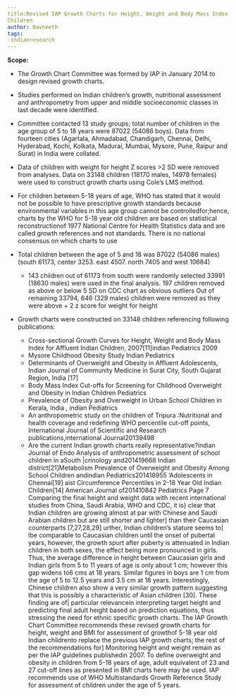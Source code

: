 ```yaml
---
title:Revised IAP Growth Charts for Height, Weight and Body Mass Index for 5 to 18 year old Indian
Children
author: Navneeth
tags:
-indianresearch
---
```



**Scope:** 
- The Growth Chart Committee was formed by IAP in January 2014 to design revised growth charts. 
-  Studies performed on Indian children’s growth, nutritional assessment and anthropometry from upper and middle socioeconomic classes in last decade were identified. 
- Committee contacted 13 study groups; total number of children in the age group of 5 to 18 years were 87022 (54086 boys). Data from fourteen cities (Agartala, Ahmadabad, Chandigarh, Chennai, Delhi, Hyderabad, Kochi, Kolkata, Madurai, Mumbai, Mysore, Pune, Raipur and Surat) in India were collated.
-  Data of children with weight for height Z scores >2 SD were removed from analyses. Data on 33148 children (18170 males, 14978 females) were used to construct growth charts using Cole’s LMS method.
- For children between 5-18 years of age, WHO has stated that it would not be possible to have prescriptive growth standards because environmental variables in this age group cannot be controlledfor;hence, charts by the WHO for 5-18 year old children are based on statistical reconstructionof 1977 National Centre for Health Statistics data and are called growth references and not standards. There is no national consensus on which charts to use
- Total children between the age of 5 and 18 was 87022 (54086 males) (south 61173, center 3253. east 4507. north 7405 and west 10684)
	- 143 children out of 61173 from south were randomly selected 33991 (18630 males) were used in the final analysis. 197 children removed as above or below 5 SD on CDC chart as obvious outliers Out of remaining 33794, 646 (329 males) children were removed as they were above + 2 z score for weight for height
- Growth charts were constructed on 33148 children referencing following publications: 

	- Cross-sectional Growth Curves for Height, Weight and Body Mass Index for Affluent Indian Children, 2007[11]indian Pediatrics 2009 
	- Mysore Childhood Obesity Study Indian Pediatrics
	- Determinants of Overweight and Obesity in Affluent Adolescents, Indian Journal of Community Medicine in Surat City, South Gujarat Region, India [17]
	-  Body Mass Index Cut-offs for Screening for Childhood Overweight and Obesity in Indian Children Pediatrics
	-  Prevalence of Obesity and Overweight in Urban School Children in Kerala, India , indian Pediatrics
	-  An anthropometric study on the children of Tripura :Nutritional and health coverage and redefining WHO percentile cut-off points, International Journal of Scientific and  Research publications,international Journal20139498
	- Are the current Indian growth charts really representative?indian Journal of
Endo
Analysis of anthropometric assessment of school children in aSouth |crinology and201419668
Indian district[21]Metabolism
Prevalence of Overweight and Obesity Among School Children andindian Pediatrics201418955
‘Adolescents in Chennai[19]
aist Circumference Percentiles in 2-18 Year Old Indian Children[14] American Journal of201410842
Pediatrics
Page 7
Comparing the final height and weight data with recent international studies from China, Saudi Arabia, WHO and CDC, it is}
clear that Indian children are growing almost at par with Chinese and Saudi Arabian children but are still shorter and lighter]
than their Caucasian counterparts [7,27,28,29]
urther, Indian children’s stature seems to|
lbe comparable to Caucasian children until the onset of pubertal years, however, the growth spurt after puberty is attenuated
in Indian children in both sexes, the effect being more pronounced in girls.
Thus, the average difference in height between
Caucasian girls and Indian girls from 5 to 11 years of age is only about 1 cm; however this gap widens to6 cms at 18 years.
Similar figures in boys are 1 cm from the age of 5 to 12.5 years and 3.5 cm at 18 years. Interestingly, Chinese children also
show a very similar growth pattern suggesting that this is possibly a characteristic of Asian children [30]. These finding are of|
particular relevancein interpreting target height and predicting final adult height based on prediction equations, thus
stressing the need for ethnic specific growth charts.
The IAP Growth Chart Committee recommends these revised growth charts for height, weight and BMI for assessment of
growthof 5-18 year old Indian childrento replace the previous IAP growth charts; the rest of the recommendations for]
Monitoring height and weight remain as per the IAP guidelines publishedin 2007. To define overweight and obesity in
children from 5-18 years of age, adult equivalent of 23 and 27 cut-off lines as presented in BMI charts here may be used.
IAP recommends use of WHO Multistandards Growth Reference Study for assessment of children under the age of 5 years.
